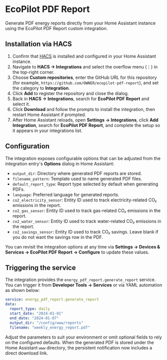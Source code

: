 # EcoPilot PDF Report

Generate PDF energy reports directly from your Home Assistant instance using the EcoPilot PDF Report custom integration.

## Installation via HACS

1. Confirm that [HACS](https://hacs.xyz/) is installed and configured in your Home Assistant instance.
2. Navigate to **HACS → Integrations** and select the overflow menu (⋮) in the top-right corner.
3. Choose **Custom repositories**, enter the GitHub URL for this repository (for example, `https://github.com/OWNER/ecopilot-pdf-report`), and set the category to **Integration**.
4. Click **Add** to register the repository and close the dialog.
5. Back in **HACS → Integrations**, search for **EcoPilot PDF Report** and select it.
6. Click **Download** and follow the prompts to install the integration, then restart Home Assistant if prompted.
7. After Home Assistant reloads, open **Settings → Integrations**, click **Add Integration**, search for **EcoPilot PDF Report**, and complete the setup so it appears in your integrations list.

## Configuration

The integration exposes configurable options that can be adjusted from the integration entry's **Options** dialog in Home Assistant:

- `output_dir`: Directory where generated PDF reports are stored.
- `filename_pattern`: Template used to name generated PDF files.
- `default_report_type`: Report type selected by default when generating PDFs.
- `language`: Preferred language for generated reports.
- `co2_electricity_sensor`: Entity ID used to track electricity-related CO₂ emissions in the report.
- `co2_gas_sensor`: Entity ID used to track gas-related CO₂ emissions in the report.
- `co2_water_sensor`: Entity ID used to track water-related CO₂ emissions in the report.
- `co2_savings_sensor`: Entity ID used to track CO₂ savings. Leave blank if you do not want the savings row in the PDF.

You can revisit the integration options at any time via **Settings → Devices & Services → EcoPilot PDF Report → Configure** to update these values.

## Triggering the service

The integration provides the `energy_pdf_report.generate_report` service. You can trigger it from **Developer Tools → Services** or via YAML automation as shown below:

```yaml
service: energy_pdf_report.generate_report
data:
  report_type: daily
  start_date: "2024-01-01"
  end_date: "2024-01-07"
  output_dir: "/config/www/reports"
  filename: "weekly_energy_report.pdf"
```

Adjust the parameters to suit your environment or omit optional fields to rely on the configured defaults. When the generated PDF is stored under the Home Assistant `www` directory, the persistent notification now includes a direct download link.
